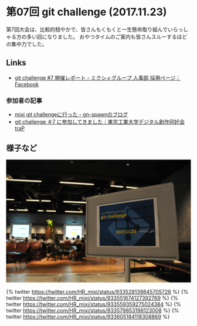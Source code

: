 # 第07回 git challenge (2017.11.23)

第7回大会は、比較的穏やかで、皆さんもくもくと一生懸命取り組んでいらっしゃる方の多い回になりました。
おやつタイムのご案内も皆さんスルーするほどの集中力でした。

## Links

- [git challenge #7 開催レポート - ミクシィグループ 人事部 採用ページ｜Facebook](https://www.facebook.com/mixihr/posts/1963562007233113)

### 参加者の記事

- [mixi git challengeに行った - gn-spawnのブログ](http://gn-spawn.hatenablog.com/entry/2017/11/23/233554)
- [git challenge ＃7 に参加してきました｜東京工業大学デジタル創作同好会traP](https://trap.jp/post/376/)

## 様子など

![](../images/07/01.jpg)

{% twitter https://twitter.com/HR_mixi/status/933528139845705728 %}
{% twitter https://twitter.com/HR_mixi/status/933551674127392769 %}
{% twitter https://twitter.com/HR_mixi/status/933559359275024384 %}
{% twitter https://twitter.com/HR_mixi/status/933579853198123008 %}
{% twitter https://twitter.com/HR_mixi/status/933605184118308869 %}
